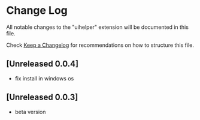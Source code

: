 # Change Log
All notable changes to the "uihelper" extension will be documented in this file.

Check [Keep a Changelog](http://keepachangelog.com/) for recommendations on how to structure this file.
## [Unreleased 0.0.4]
- fix install in windows os
## [Unreleased 0.0.3]
- beta version